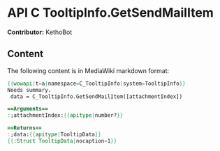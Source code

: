 # API C TooltipInfo.GetSendMailItem

**Contributor:** KethoBot

## Content

The following content is in MediaWiki markdown format:

```mediawiki
{{wowapi|t=a|namespace=C_TooltipInfo|system=TooltipInfo}}
Needs summary.
 data = C_TooltipInfo.GetSendMailItem([attachmentIndex])

==Arguments==
:;attachmentIndex:{{apitype|number?}}

==Returns==
:;data:{{apitype|TooltipData}}
{{:Struct TooltipData|nocaption=1}}
```